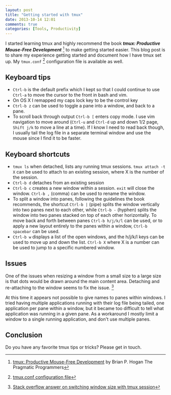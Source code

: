 ```yaml
---
layout: post
title: "Getting started with tmux"
date: 2013-10-14 12:01
comments: true
categories: [Tools, Productivity]
---
```


I started learning tmux and highly recommend the book **_tmux: Productive Mouse-Free Development_** [^book] to make getting started easier. This blog post is to share my experience getting started and document how I have tmux set up. My `tmux.conf` [^conf] configuration file is available as well.  
 

Keyboard tips 
------------------

  * `Ctrl-b` is the default prefix which I kept so that I could continue to use `Ctrl-a` to move the cursor to the front in bash and vim. 
  * On OS X I remapped my caps lock key to be the control key
  * `Ctrl-b z` can be used to toggle a pane into a window, and back to a pane. 
  * To scroll back through output `Ctrl-b [` enters copy mode. I use vim navigation to move around (`Ctrl-u` and `Ctrl-d` up and down 1/2 page, `Shift j/k` to move a line at a time). If I know I need to read back though, I usually tail the log file in a separate terminal window and use the mouse since I find it to be faster.

Keyboard shortcuts
------------------

 * `tmux ls` when detached, lists any running tmux sessions. `tmux attach -t X` can be used to attach to an existing session, where X is the number of the session.
 * `Ctrl-b d` detaches from an existing session
 * `Ctrl-b c` creates a new window within a session. `exit` will close the window. `Ctrl-b ,` (comma) can be used to rename the window.
 * To split a window into panes, following the guidelines the book recommends, the shortcut `Ctrl-b |` (pipe) splits the window vertically into two panes next to each other, while `Ctrl-b -` (hyphen) splits the window into two panes stacked on top of each other horizontally. To move back and forth between panes `Ctrl-b h/j/k/l` can be used, or to apply a new layout entirely to the panes within a window, `Ctrl-b spacebar` can be used.
 * `Ctrl-b w` displays a list of the open windows, and the h/j/k/l keys can be used to move up and down the list. `Ctrl-b X` where X is a number can be used to jump to a specific numbered window.


Issues
------
One of the issues when resizing a window from a small size to a large size is that dots would be drawn around the main content area. Detaching and re-attaching to the window seems to fix the issue. [^1]

At this time it appears not possible to give names to panes within windows. I tried having multiple applications running with their log file being tailed, one application per pane within a window, but it became too difficult to tell what application was running in a given pane. As a workaround I mostly limit a window to a single running application, and don't use multiple panes.

Conclusion
----------
Do you have any favorite tmux tips or tricks? Please get in touch.


[^book]:
    [tmux: Productive Mouse-Free Development](http://pragprog.com/book/bhtmux/tmux)
    by Brian P. Hogan
    The Pragmatic Programmers

[^1]:
    [Stack overflow answer on switching window size with tmux session](http://stackoverflow.com/a/7819465/126688)

[^conf]:
    [tmux.conf configuration file](https://github.com/andyatkinson/dotfiles/blob/master/tmux.conf)

